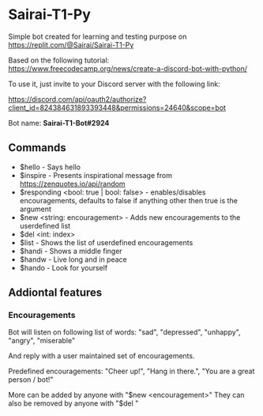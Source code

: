 # Sairai-T1-Py

Simple bot created for learning and testing purpose on https://replit.com/@Sairai/Sairai-T1-Py

Based on the following tutorial: https://www.freecodecamp.org/news/create-a-discord-bot-with-python/

To use it, just invite to your Discord server with the following link:

https://discord.com/api/oauth2/authorize?client_id=824384631893393448&permissions=24640&scope=bot

Bot name: **Sairai-T1-Bot#2924**

## Commands
* $hello - Says hello <user>
* $inspire - Presents inspirational message from https://zenquotes.io/api/random
* $responding <bool: true | bool: false> - enables/disables encouragements, defaults to false if anything other then true is the argument
* $new <string: encouragement> - Adds new encouragements to the userdefined list
* $del <int: index>
* $list - Shows the list of userdefined encouragements
* $handi - Shows a middle finger
* $handw - Live long and in peace
* $hando - Look for yourself

## Addiontal features
### Encouragements
Bot will listen on following list of words: "sad", "depressed", "unhappy", "angry", "miserable"

And reply with a user maintained set of encouragements.

Predefined encouragements: "Cheer up!", "Hang in there.", "You are a great person / bot!"

More can be added by anyone with "$new <encouragement>" They can also be removed by anyone with "$del <index>"
  
